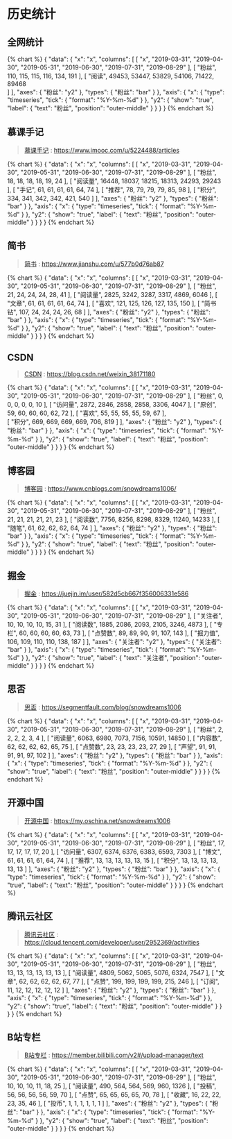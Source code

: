 # 历史统计

## 全网统计

{% chart %}
{
    "data": {
        "x": "x",
        "columns": [
            [
                "x",
                "2019-03-31",
                "2019-04-30",
                "2019-05-31",
                "2019-06-30",
                "2019-07-31",
                "2019-08-29"
            ],
            [
                "粉丝",
                110,
                115,
                115,
                116,
                134,
                191
            ],
            [
                "阅读",
                49453,
                53447,
                53829,
                54106,
                71422,
                89468        
            ]
        ],
        "axes": {
            "粉丝": "y2"
        },
        "types": {
            "粉丝": "bar"
        }
    },
    "axis": {
      "x": {
        "type": "timeseries",
        "tick": {
            "format": "%Y-%m-%d"
        }
      },
      "y2": {
        "show": "true",
        "label": {
          "text": "粉丝",
          "position": "outer-middle"
        }
      }
    }
}
{% endchart %}

## 慕课手记

> [慕课手记][imooc] : https://www.imooc.com/u/5224488/articles

{% chart %}
{
    "data": {
        "x": "x",
        "columns": [
            [
                "x",
                "2019-03-31",
                "2019-04-30",
                "2019-05-31",
                "2019-06-30",
                "2019-07-31",
                "2019-08-29"
            ],
            [
                "粉丝",
                18,
                18,
                18,
                18,
                19,
                24
            ],
            [
                "阅读量",
                16448,
                18037,
                18215,
                18313,
                24293,
                29243
            ],
            [
                "手记",
                61,
                61,
                61,
                61,
                64,
                74
            ],
            [
                "推荐",
                78,
                79,
                79,
                79,
                85,
                98
            ],
            [
                "积分",
                334,
                341,
                342,
                342,
                421,
                540
            ]
        ],
        "axes": {
            "粉丝": "y2"
        },
        "types": {
            "粉丝": "bar"
        }
    },
    "axis": {
      "x": {
        "type": "timeseries",
        "tick": {
            "format": "%Y-%m-%d"
        }
      },
      "y2": {
        "show": "true",
        "label": { 
          "text": "粉丝",
          "position": "outer-middle"
        }
      } 
    }
}
{% endchart %}

## 简书

> [简书][jianshu] : https://www.jianshu.com/u/577b0d76ab87

{% chart %}
{
    "data": {
        "x": "x",
        "columns": [
            [
                "x",
                "2019-03-31",
                "2019-04-30",
                "2019-05-31",
                "2019-06-30",
                "2019-07-31",
                "2019-08-29"
            ],
            [
                "粉丝",
                21,
                24,
                24,
                24,
                28,
                41
            ],
            [
                "阅读量",
                2825,
                3242,
                3287,
                3317,
                4869,
                6046
            ],
            [
                "文章",
                61,
                61,
                61,
                61,
                64,
                74
            ],
            [
                "喜欢",
                121,
                125,
                126,
                127,
                135,
                150
            ],
            [
                "简书钻",
                107,
                24,
                24,
                24,
                26,
                68
            ]
        ],
        "axes": {
            "粉丝": "y2"
        },
        "types": {
            "粉丝": "bar"
        }
    },
    "axis": {
      "x": {
        "type": "timeseries",
        "tick": {
            "format": "%Y-%m-%d"
        }
      },
      "y2": {
        "show": "true",
        "label": { 
          "text": "粉丝",
          "position": "outer-middle"
        }
      }
    }
}
{% endchart %}

## CSDN

> [CSDN][csdn] : https://blog.csdn.net/weixin_38171180

{% chart %}
{
    "data": {
        "x": "x",
        "columns": [
            [
                "x",
                "2019-03-31",
                "2019-04-30",
                "2019-05-31",
                "2019-06-30",
                "2019-07-31",
                "2019-08-29"
            ],
            [
                "粉丝",
                0,
                0,
                0,
                0,
                0,
                10
            ],
            [
                "访问量",
                2872,
                2846,
                2858,
                2858,
                3306,
                4047
            ],
            [
                "原创",
                59,
                60,
                60,
                60,
                62,
                72
            ],
            [
                "喜欢",
                55,
                55,
                55,
                55,
                59,
                67
            ],      
            [
                "积分",
                669,
                669,
                669,
                669,
                706,
                819
            ]
        ],
        "axes": {
            "粉丝": "y2"
        },
        "types": {
            "粉丝": "bar"
        }
    },
    "axis": {
      "x": {
        "type": "timeseries",
        "tick": {
            "format": "%Y-%m-%d"
        }
      },
      "y2": {
        "show": "true",
        "label": {
          "text": "粉丝",
          "position": "outer-middle"
        }
      }
    }
}
{% endchart %}

## 博客园

> [博客园][cnblogs] : https://www.cnblogs.com/snowdreams1006/

{% chart %}
{
    "data": {
        "x": "x",
        "columns": [
            [
                "x",
                "2019-03-31",
                "2019-04-30",
                "2019-05-31",
                "2019-06-30",
                "2019-07-31",
                "2019-08-29"
            ],
            [
                "粉丝",
                21,
                21,
                21,
                21,
                21,
                23
            ],
            [
                "阅读数",
                7756,
                8256,
                8298,
                8329,
                11240,
                14233
            ],
            [
                "随笔",
                61,
                62,
                62,
                62,
                64,
                74
            ]
        ],
        "axes": {
            "粉丝": "y2"
        },
        "types": {
            "粉丝": "bar"
        }
    },
    "axis": {
      "x": {
        "type": "timeseries",
        "tick": {
            "format": "%Y-%m-%d"
        }
      },
      "y2": {
        "show": "true",
        "label": {
          "text": "粉丝",
          "position": "outer-middle"
        }
      }
    }
}
{% endchart %}

## 掘金

> [掘金][juejin] : https://juejin.im/user/582d5cb667f356006331e586

{% chart %}
{
    "data": {
        "x": "x",
        "columns": [
            [
                "x",
                "2019-03-31",
                "2019-04-30",
                "2019-05-31",
                "2019-06-30",
                "2019-07-31",
                "2019-08-29"
            ],
            [
                "关注者",
                10,
                10,
                10,
                10,
                15,
                31
            ],
            [
                "阅读数",
                1885,
                2086,
                2093,
                2105,
                3246,
                4873
            ],
            [
                "专栏",
                60,
                60,
                60,
                60,
                63,
                73
            ],
            [
                "点赞数",
                89,
                89,
                90,
                91,
                107,
                143
            ],
            [
                "掘力值",
                106,
                109,
                110,
                110,
                138,
                187
            ]
        ],
        "axes": {
            "关注者": "y2"
        },
        "types": {
            "关注者": "bar"
        }
    },
    "axis": {
      "x": {
        "type": "timeseries",
        "tick": {
            "format": "%Y-%m-%d"
        }
      },
      "y2": {
        "show": "true",
        "label": {
          "text": "关注者",
          "position": "outer-middle"
        }
      }
    }
}
{% endchart %}

## 思否

> [思否][segmentfault] : https://segmentfault.com/blog/snowdreams1006

{% chart %}
{
    "data": {
        "x": "x",
        "columns": [
            [
                "x",
                "2019-03-31",
                "2019-04-30",
                "2019-05-31",
                "2019-06-30",
                "2019-07-31",
                "2019-08-29"
            ],
            [
                "粉丝",
                2,
                2,
                2,
                2,
                3,
                4
            ],
            [
                "阅读量",
                6063,
                6980,
                7073,
                7156,
                10591,
                14850
            ],
            [
                "内容数",
                62,
                62,
                62,
                62,
                65,
                75
            ],
            [
                "点赞数",
                23,
                23,
                23,
                23,
                27,
                29
            ],
            [
                "声望",
                91,
                91,
                91,
                91,
                97,
                102
            ]
        ],
        "axes": {
            "粉丝": "y2"
        },
        "types": {
            "粉丝": "bar"
        }
    },
    "axis": {
      "x": {
        "type": "timeseries",
        "tick": {
            "format": "%Y-%m-%d"
        }
      },
      "y2": {
        "show": "true",
        "label": {
          "text": "粉丝",
          "position": "outer-middle"
        }
      }
    }
}
{% endchart %}

## 开源中国

> [开源中国][oschina] : https://my.oschina.net/snowdreams1006

{% chart %}
{
    "data": {
        "x": "x",
        "columns": [
            [
                "x",
                "2019-03-31",
                "2019-04-30",
                "2019-05-31",
                "2019-06-30",
                "2019-07-31",
                "2019-08-29"
            ],
            [
                "粉丝",
                17,
                17,
                17,
                17,
                17,
                20
            ],
            [
                "访问量",
                6307,
                6374,
                6376,
                6383,
                6593,
                7303
            ],
            [
                "博文",
                61,
                61,
                61,
                61,
                64,
                74
            ],
            [
                "推荐",
                13,
                13,
                13,
                13,
                13,
                15
            ],
            [
                "积分",
                13,
                13,
                13,
                13,
                13,
                13
            ]
        ],
        "axes": {
            "粉丝": "y2"
        },
        "types": {
            "粉丝": "bar"
        }
    },
    "axis": {
      "x": {
        "type": "timeseries",
        "tick": {
            "format": "%Y-%m-%d"
        }
      },
      "y2": {
        "show": "true",
        "label": {
          "text": "粉丝",
          "position": "outer-middle"
        }
      }
    }
}
{% endchart %}

## 腾讯云社区

> [腾讯云社区][tencent-cloud] : https://cloud.tencent.com/developer/user/2952369/activities

{% chart %}
{
    "data": {
        "x": "x",
        "columns": [
            [
                "x",
                "2019-03-31",
                "2019-04-30",
                "2019-05-31",
                "2019-06-30",
                "2019-07-31",
                "2019-08-29"
            ],
            [
                "粉丝",
                13,
                13,
                13,
                13,
                13,
                13
            ],
            [
                "阅读量",
                4809,
                5062,
                5065,
                5076,
                6324,
                7547
            ],
            [
                "文章",
                62,
                62,
                62,
                62,
                67,
                77
            ],
            [
                "点赞",
                199,
                199,
                199,
                199,
                215,
                246
            ],
            [
                "订阅",
                11,
                12,
                12,
                12,
                12,
                12
            ]
        ],
        "axes": {
            "粉丝": "y2"
        },
        "types": {
            "粉丝": "bar"
        }
    },
    "axis": {
      "x": {
        "type": "timeseries",
        "tick": {
            "format": "%Y-%m-%d"
        }
      },
      "y2": {
        "show": "true",
        "label": {
          "text": "粉丝",
          "position": "outer-middle"
        }
      }
    }
}
{% endchart %}

## B站专栏

> [B站专栏][bilibili] : https://member.bilibili.com/v2#/upload-manager/text

{% chart %}
{
    "data": {
        "x": "x",
        "columns": [
            [
                "x",
                "2019-03-31",
                "2019-04-30",
                "2019-05-31",
                "2019-06-30",
                "2019-07-31",
                "2019-08-29"
            ],
            [
                "粉丝",
                10,
                10,
                10,
                11,
                18,
                25
            ],
            [
                "阅读量",
                490,
                564,
                564,
                569,
                960,
                1326
            ],
            [
                "投稿",
                56,
                56,
                56,
                56,
                59,
                70
            ],
            [
                "点赞",
                65,
                65,
                65,
                65,
                70,
                78
            ],
            [
                "收藏",
                16,
                22,
                22,
                23,
                35,
                46
            ],
            [
                "投币",
                1,
                1,
                1,
                1,
                1,
                1
            ]
        ],
        "axes": {
            "粉丝": "y2"
        },
        "types": {
            "粉丝": "bar"
        }
    },
    "axis": {
      "x": {
        "type": "timeseries",
        "tick": {
            "format": "%Y-%m-%d"
        }
      },
      "y2": {
        "show": "true",
        "label": {
          "text": "粉丝",
          "position": "outer-middle"
        }
      }
    }
}
{% endchart %}

<!-- 链接引用 -->
[jianshu]: https://www.jianshu.com/u/577b0d76ab87 "雪之梦技术驿站"
[csdn]: https://blog.csdn.net/weixin_38171180 "雪之梦技术驿站"
[cnblogs]: https://www.cnblogs.com/snowdreams1006/ "雪之梦技术驿站"
[juejin]: https://juejin.im/user/582d5cb667f356006331e586 "雪之梦技术驿站"
[oschina]: https://my.oschina.net/snowdreams1006 "雪之梦技术驿站"
[segmentfault]: https://segmentfault.com/blog/snowdreams1006 "雪之梦技术驿站"
[imooc]: https://www.imooc.com/u/5224488/articles "雪之梦技术驿站"
[bilibili]: https://member.bilibili.com/v2#/upload-manager/text "雪之梦技术驿站"
[weixin]: https://mp.weixin.qq.com/cgi-bin/home?t=home/index&lang=zh_CN&token=641790288 "雪之梦技术驿站"
[tencent-cloud]: https://cloud.tencent.com/developer/user/2952369/activities "雪之梦技术驿站"

